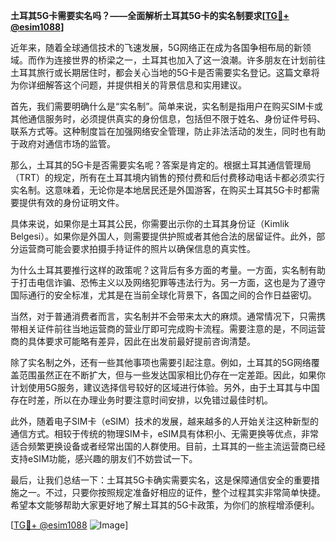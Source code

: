 **土耳其5G卡需要实名吗？——全面解析土耳其5G卡的实名制要求[[TG💪+ @esim1088](https://t.me/s/esim1088)]**

近年来，随着全球通信技术的飞速发展，5G网络正在成为各国争相布局的新领域。而作为连接世界的桥梁之一，土耳其也加入了这一浪潮。许多朋友在计划前往土耳其旅行或长期居住时，都会关心当地的5G卡是否需要实名登记。这篇文章将为你详细解答这个问题，并提供相关的背景信息和实用建议。

首先，我们需要明确什么是“实名制”。简单来说，实名制是指用户在购买SIM卡或其他通信服务时，必须提供真实的身份信息，包括但不限于姓名、身份证件号码、联系方式等。这种制度旨在加强网络安全管理，防止非法活动的发生，同时也有助于政府对通信市场的监管。

那么，土耳其的5G卡是否需要实名呢？答案是肯定的。根据土耳其通信管理局（TRT）的规定，所有在土耳其境内销售的预付费和后付费移动电话卡都必须实行实名制。这意味着，无论你是本地居民还是外国游客，在购买土耳其5G卡时都需要提供有效的身份证明文件。

具体来说，如果你是土耳其公民，你需要出示你的土耳其身份证（Kimlik Belgesi）。如果你是外国人，则需要提供护照或者其他合法的居留证件。此外，部分运营商可能会要求拍摄手持证件的照片以确保信息的真实性。

为什么土耳其要推行这样的政策呢？这背后有多方面的考量。一方面，实名制有助于打击电信诈骗、恐怖主义以及网络犯罪等违法行为。另一方面，这也是为了遵守国际通行的安全标准，尤其是在当前全球化背景下，各国之间的合作日益密切。

当然，对于普通消费者而言，实名制并不会带来太大的麻烦。通常情况下，只需携带相关证件前往当地运营商的营业厅即可完成购卡流程。需要注意的是，不同运营商的具体要求可能略有差异，因此在出发前最好提前咨询清楚。

除了实名制之外，还有一些其他事项也需要引起注意。例如，土耳其的5G网络覆盖范围虽然正在不断扩大，但与一些发达国家相比仍存在一定差距。因此，如果你计划使用5G服务，建议选择信号较好的区域进行体验。另外，由于土耳其与中国存在时差，所以在办理业务时要注意时间安排，以免错过最佳时机。

此外，随着电子SIM卡（eSIM）技术的发展，越来越多的人开始关注这种新型的通信方式。相较于传统的物理SIM卡，eSIM具有体积小、无需更换等优点，非常适合频繁更换设备或者经常出国的人群使用。目前，土耳其的一些主流运营商已经支持eSIM功能，感兴趣的朋友们不妨尝试一下。

最后，让我们总结一下：土耳其5G卡确实需要实名，这是保障通信安全的重要措施之一。不过，只要你按照规定准备好相应的证件，整个过程其实非常简单快捷。希望本文能够帮助大家更好地了解土耳其的5G卡政策，为你们的旅程增添便利。

[[TG💪+ @esim1088](https://t.me/s/esim1088) ![Image](https://i.postimg.cc/4NQfJmqS/Snipaste-2025-05-13-00-14-12.png)]